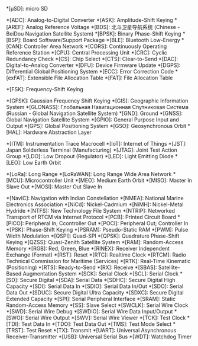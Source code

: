 *[µSD]: micro SD

*[ADC]: Analog-to-Digital Converter
*[ASK]: Amplitude-Shift Keying
*[AREF]: Analog Reference Voltage
*[BDS]: 北斗卫星导航系统 (Chinese - BeiDou Navigation Satellite System)
*[BPSK]: Binary Phase-Shift Keying
*[BSP]: Board Software/Support Package
*[BLE]: Bluetooth Low-Energy
*[CAN]: Controller Area Network
*[CORS]: Continuously Operating Reference Station
*[CPU]: Central Processing Unit
*[CRC]: Cyclic Redundancy Check
*[CS]: Chip Select
*[CTS]: Clear-to-Send
*[DAC]: Digital-to-Analog Converter
*[DFU]: Device Firmware Update
*[DGPS]: Differential Global Positioning System
*[ECC]: Error Correction Code
*[exFAT]: Extensible File Allocation Table
*[FAT]: File Allocation Table
<!-- *[FAT16]: File Allocation Table-16 -->
<!-- *[FAT32]: File Allocation Table-32 -->
*[FSK]: Frequency-Shift Keying
<!-- *[GEO]: Geostationary Orbit or Geosynchronous Equatorial Orbit (see glossary-alt.md) -->
*[GFSK]: Gaussian Frequency Shift Keying
*[GIS]: Geographic Information System
*[GLONASS]: Глобальная Навигационная Спутниковая Система (Russian - Global Navigation Satellite System)
*[GND]: Ground
*[GNSS]: Global Navigation Satellite System
*[GPIO]: General Purpose Input and Output
*[GPS]: Global Positioning System
*[GSO]: Geosynchronous Orbit
*[HAL]: Hardware Abstraction Layer
<!-- *[I2C] or [I<sup>2</sup>C]: Inter-Integrated Circuit (see glossary-alt.md) -->
*[ITM]: Instrumentation Trace Macrocell
*[IoT]: Internet of Things
*[JST]: Japan Solderless Terminal (Manufacturing)
*[JTAG]: Joint Test Action Group
*[LDO]: Low Dropout (Regulator)
*[LED]: Light Emitting Diode
*[LEO]:  Low Earth Orbit
<!-- *[LiPo]: Lithium-Ion Polymer or Lithium-Polymer (see glossary-alt.md) -->
*[LoRa]: Long Range
*[LoRaWAN]: Long Range Wide Area Network
*[MCU]: Microcontroller Unit
*[MEO]:  Medium Earth Orbit
*[MISO]: Master In Slave Out
*[MOSI]: Master Out Slave In
<!-- *[MPU]: Memory Protection Unit or Microprocessing Unit (see glossary-alt.md) -->
*[NavIC]: Navigation with Indian Constellation
*[NMEA]: National Marine Electronics Association
*[NiCd]: Nickel-Cadmium
*[NiMH]: Nickel-Metal Hydride
*[NTFS]: New Technology File System
*[NTRIP]: Networked Transport of RTCM via Internet Protocol
*[PCB]: Printed Circuit Board
*[PICO]: Peripheral In; Ccontroller Out
*[POCI]: Peripheral Out; Controller In
*[PSK]: Phase-Shift Keying
*[PSRAM]: Pseudo-Static RAM 
*[PWM]: Pulse Width Modulation
*[QSPI]: Quad-SPI
*[QPSK]: Quadrature Phase-Shift Keying
*[QZSS]: Quasi-Zenith Satellite System
*[RAM]: Random-Access Memory
*[RGB]: Red, Green, Blue
*[RINEX]: Receiver Independent Exchange (Format)
*[RST]: Reset
*[RTC]: Realtime Clock
*[RTCM]: Radio Technical Commission for Maritime (Services)
*[RTK]: Real-Time Kinematic (Positioning)
*[RTS]: Ready-to-Send
*[RX]: Receive
*[SBAS]: Satellite-Based Augmentation System
*[SCK]: Serial Clock
*[SCL]: Serial Clock
*[SD]: Secure Digital
*[SDA]: Serial Data
*[SDHC]: Secure Digital High Capacity
*[SDI]: Serial Data In
*[SDIO]: Serial Data In/Out
*[SDO]: Serial Data Out
*[SDUC]: Secure Digital Ultra Capacity
*[SDXC]: Secure Digital Extended Capacity
*[SPI]: Serial Peripheral Interface
*[SRAM]: Static Random-Access Memory
*[SS]: Slave Select
*[SWCLK]: Serial Wire Clock
*[SWD]: Serial Wire Debug
*[SWDIO]: Serial Wire Data Input/Output
*[SWO]: Serial Wire Output
*[SWV]: Serial Wire Viewer
*[TCK]: Test Clock
*[TDI]: Test Data In
*[TDO]: Test Data Out
*[TMS]: Test Mode Select
*[TRST]: Test Reset
*[TX]: Transmit
*[UART]: Universal Asynchronous Receiver-Transmitter
*[USB]: Universal Serial Bus
*[WDT]: Watchdog Timer
